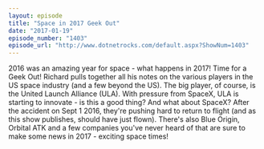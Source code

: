 ```yaml
---
layout: episode
title: "Space in 2017 Geek Out"
date: "2017-01-19"
episode_number: "1403"
episode_url: "http://www.dotnetrocks.com/default.aspx?ShowNum=1403"
---
```


2016 was an amazing year for space - what happens in 2017! Time for a Geek Out! Richard pulls together all his notes on the various players in the US space industry (and a few beyond the US). The big player, of course, is the United Launch Alliance (ULA). With pressure from SpaceX, ULA is starting to innovate - is this a good thing? And what about SpaceX? After the accident on Sept 1 2016, they're pushing hard to return to flight (and as this show publishes, should have just flown). There's also Blue Origin, Orbital ATK and a few companies you've never heard of that are sure to make some news in 2017 - exciting space times!
